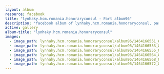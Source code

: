 ```yaml
---
layout: album
resource: facebook
title: "lynhaky.hcm.romania.honoraryconsul - Part album96"
description: "facebook album of lynhaky.hcm.romania.honoraryconsul, part album96."
active: gallery
album-title: "lynhaky.hcm.romania.honoraryconsul"
images:
  - image_path: lynhaky.hcm.romania.honoraryconsul/album96/1464166551_8u9a7716.jpg
  - image_path: lynhaky.hcm.romania.honoraryconsul/album96/1464166553_8u9a7730.jpg
  - image_path: lynhaky.hcm.romania.honoraryconsul/album96/1464166555_8u9a7742.jpg
  - image_path: lynhaky.hcm.romania.honoraryconsul/album96/1464166564_8u9a7784.jpg
  - image_path: lynhaky.hcm.romania.honoraryconsul/album96/1464166568_8u9a7793.jpg
  - image_path: lynhaky.hcm.romania.honoraryconsul/album96/1464166572_8u9a7797.jpg
---
```


